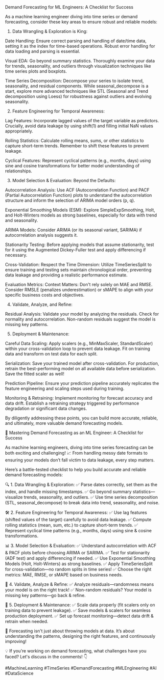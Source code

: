 Demand Forecasting for ML Engineers: A Checklist for Success

As a machine learning engineer diving into time series or demand forecasting, consider these key areas to ensure robust and reliable models:

1. Data Wrangling & Exploration is King:

Date Handling: Ensure correct parsing and handling of date/time data, setting it as the index for time-based operations. Robust error handling for data loading and parsing is essential.

Visual EDA: Go beyond summary statistics. Thoroughly examine your data for trends, seasonality, and outliers through visualization techniques like time series plots and boxplots.

Time Series Decomposition: Decompose your series to isolate trend, seasonality, and residual components. While seasonal_decompose is a start, explore more advanced techniques like STL (Seasonal and Trend decomposition using Loess) for robustness against outliers and evolving seasonality.

2. Feature Engineering for Temporal Awareness:

Lag Features: Incorporate lagged values of the target variable as predictors. Crucially, avoid data leakage by using shift(1) and filling initial NaN values appropriately.

Rolling Statistics: Calculate rolling means, sums, or other statistics to capture short-term trends. Remember to shift these features to prevent leakage.

Cyclical Features: Represent cyclical patterns (e.g., months, days) using sine and cosine transformations for better model understanding of relationships.

3. Model Selection & Evaluation: Beyond the Defaults:

Autocorrelation Analysis: Use ACF (Autocorrelation Function) and PACF (Partial Autocorrelation Function) plots to understand the autocorrelation structure and inform the selection of ARIMA model orders (p, q).

Exponential Smoothing Models (ESM): Explore SimpleExpSmoothing, Holt, and Holt-Winters models as strong baselines, especially for data with trend and seasonality.

ARIMA Models: Consider ARIMA (or its seasonal variant, SARIMA) if autocorrelation analysis suggests it.

Stationarity Testing: Before applying models that assume stationarity, test for it using the Augmented Dickey-Fuller test and apply differencing if necessary.

Cross-Validation: Respect the Time Dimension: Utilize TimeSeriesSplit to ensure training and testing sets maintain chronological order, preventing data leakage and providing a realistic performance estimate.

Evaluation Metrics: Context Matters: Don't rely solely on MAE and RMSE. Consider RMSLE (penalizes underestimation) or sMAPE to align with your specific business costs and objectives.

4. Validate, Analyze, and Refine:

Residual Analysis: Validate your model by analyzing the residuals. Check for normality and autocorrelation. Non-random residuals suggest the model is missing key patterns.

5. Deployment & Maintenance:

Careful Data Scaling: Apply scalers (e.g., MinMaxScaler, StandardScaler) within your cross-validation loop to prevent data leakage. Fit on training data and transform on test data for each split.

Serialization: Save your trained model after cross-validation. For production, retrain the best-performing model on all available data before serialization. Save the fitted scaler as well!

Prediction Pipeline: Ensure your prediction pipeline accurately replicates the feature engineering and scaling steps used during training.

Monitoring & Retraining: Implement monitoring for forecast accuracy and data drift. Establish a retraining strategy triggered by performance degradation or significant data changes.

By diligently addressing these points, you can build more accurate, reliable, and ultimately, more valuable demand forecasting models.



🚀 Mastering Demand Forecasting as an ML Engineer: A Checklist for Success

As machine learning engineers, diving into time series forecasting can be both exciting and challenging! 📈 From handling messy date formats to ensuring your models don’t fall victim to data leakage, every step matters.

Here’s a battle-tested checklist to help you build accurate and reliable demand forecasting models:

🔍 1. Data Wrangling & Exploration:
✅ Parse dates correctly, set them as the index, and handle missing timestamps.
✅ Go beyond summary statistics—visualize trends, seasonality, and outliers.
✅ Use time series decomposition (STL, seasonal_decompose) to break data into trend, seasonality, and noise.

🛠 2. Feature Engineering for Temporal Awareness:
✅ Use lag features (shifted values of the target) carefully to avoid data leakage.
✅ Compute rolling statistics (mean, sum, etc.) to capture short-term trends.
✅ Represent cyclical time patterns (e.g., months, days) using sine & cosine transformations.

📊 3. Model Selection & Evaluation:
✅ Understand autocorrelation with ACF & PACF plots before choosing ARIMA or SARIMA.
✅ Test for stationarity (ADF test) and apply differencing if needed.
✅ Use Exponential Smoothing Models (Holt, Holt-Winters) as strong baselines.
✅ Apply TimeSeriesSplit for cross-validation—no random splits in time series!
✅ Choose the right metrics: MAE, RMSE, or sMAPE based on business needs.

🔎 4. Validate, Analyze & Refine:
✅ Analyze residuals—randomness means your model is on the right track!
✅ Non-random residuals? Your model is missing key patterns—go back & refine.

🚀 5. Deployment & Maintenance:
✅ Scale data properly (fit scalers only on training data to prevent leakage).
✅ Save models & scalers for seamless production deployment.
✅ Set up forecast monitoring—detect data drift & retrain when needed.

📢 Forecasting isn't just about throwing models at data. It’s about understanding the patterns, designing the right features, and continuously improving!

💡 If you're working on demand forecasting, what challenges have you faced? Let's discuss in the comments! 👇

#MachineLearning #TimeSeries #DemandForecasting #MLEngineering #AI #DataScience
